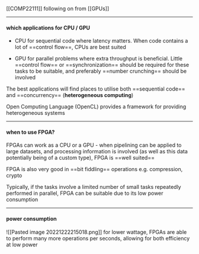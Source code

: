 [[COMP22111]]
following on from [[GPUs]]

***
#### which applications for CPU / GPU

- CPU for sequential code where latency matters. When code contains a lot of ==control flow==, CPUs are best suited
  
- GPU for parallel problems where extra throughput is beneficial. Little ==control flow== or ==synchronization== should be required for these tasks to be suitable, and preferably ==number crunching== should be involved

The best applications will find places to utilise both ==sequential code== and ==concurrency== (**heterogeneous computing**)

Open Computing Language (OpenCL) provides a framework for providing heterogeneous systems

***

#### when to use FPGA?

FPGAs can work as a CPU or a GPU - when pipelining can be applied to large datasets, and processing information is involved (as well as this data potentially being of a custom type), FPGA is ==well suited==

FPGA is also very good in ==bit fiddling== operations e.g. compression, crypto

Typically, if the tasks involve a limited number of small tasks repeatedly performed in parallel, FPGA can be suitable due to its low power consumption

***

#### power consumption
![[Pasted image 20221222215018.png]]
for lower wattage, FPGAs are able to perform many more operations per seconds, allowing for both efficiency at low power